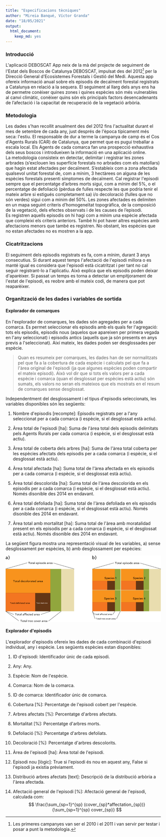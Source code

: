```yaml
---
title: "Especificacions tècniques"
author: "Mireia Banqué, Víctor Granda"
date: "18/05/2021"
output: 
  html_document: 
    keep_md: yes
---
```




### Introducció

L'aplicació DEBOSCAT App neix de la mà del projecte de seguiment de l'Estat dels Boscos de Catalunya DEBOSCAT,
impulsat des del 2012[^1] per la Direcció General d'Ecosistemes Forestals i Gestió del Medi. Aquesta app ofereix
informació anual sobre els episodis de decaïment forestal registrats a Catalunya en relació a la sequera. El
seguiment al llarg dels anys ens ha de permetre conèixer quines zones i quines espècies són més vulnerables al
canvi climàtic,  conèixer quins són els principals factors desencadenants de l’afectació i la capacitat de
recuperació de la vegetació arbòria.

### Metodologia

Les dades s'han recollit anualment des del 2012 fins l'actualitat durant el mes de setembre de cada any, just
després de l'època típicament més seca: l'estiu. El responsable de dur a terme la campanya de camp és el Cos
d'Agents Rurals (CAR) de Catalunya, que permet que es pugui treballar a escala local. Els Agents de cada comarca
fan una prospecció exhaustiva dels seus boscos i introdueixen la informació en una aplicació online.  
La metodologia consisteix en detectar, delimitar i registrar les zones arbrades (s’exclouen les superfície
forestals no arbrades com els matollars) que hagin estat afectades per decaïment.  S’estableix com a zona
afectada qualsevol unitat forestal de, com a mínim, 3 hectàrees on alguna de les espècies forestals presenti
símptomes de decaïment. Cal registrar l'episodi sempre que el percentatge d’arbres morts sigui, com a mínim
del 5%, o el percentatge de defoliació (pèrdua de fulles respecte les que podria tenir el mateix arbre si
estigués completament sa) i/o decoloració (fulles que no són verdes) sigui com a mínim del 50%. Les zones
afectades es delimiten en un mapa seguint criteris d’homogeneïtat topogràfica, de la composició de la vegetació,
dels efectes observats i de les causes de l’episodi.  
Es registren aquells episodis on hi hagi com a mínim una espècie afectada que compleixi els criteris anteriors.
També hi pot haver altres espècies amb afectacions menors que també es registren. No obstant, les espècies que
no estan afectades no es mostren a la app.

### Cicatritzacions

El seguiment dels episodis registrats es fa, com a mínim, durant 3 anys consecutius. Si durant aquest temps
l'afectació de l'episodi millora o es manté igual es considera que l'episodi està cicatritzat i per tant no
cal seguir registrant-lo a l'aplicatiu. Això explica que els episodis poden deixar d'aparèixer. Si passat un
temps es torna a detectar un empitjorament de l'estat de l'episodi, es reobre amb el mateix codi, de manera
que pot reaparèixer.

### Organització de les dades i variables de sortida

#### Explorador de comarques

En l'explorador de comarques, les dades són agregades per a cada comarca. Es permet seleccionar els episodis
amb els quals fer l'agregació: tots els episodis, episodis nous (aquelos que apareixen per primera vegada
en l'any seleccionat) i episodis antics (aquells que ja són presents en anys previs a l'seleccionat).
Així mateix, les dades poden ser desglossades per espècie.

  > Quan es resumeix per comarques, les dades han de ser normalitzats pel que fa a la cobertura de cada
   espècie i calculats pel que fa a l'àrea original de l'episodi (ja que algunes espècies poden
   compartir el mateix episodi). Això vol dir que si tots els valors per a cada espècie i comarca
   (quan el desglossat per espècies està actiu) són sumats, els valors no seran els mateixos que els
   mostrats en el resum de comarques sense desglossat.

Independentment del desglossament i el tipus d'episodis seleccionats, les variables disponibles són les
següents:

1. Nombre d'episodis [recompte]: Episodis registrats per a l'any seleccionat per a cada comarca (i espècie,
  si el desglossat està actiu).

1. Àrea total de l'episodi [ha]: Suma de l'àrea total dels episodis delimitats pels Agents Rurals per
  cada comarca (i espècie, si el desglossat està actiu).
  
1. Àrea total de coberta dels arbres [ha]: Suma de l'àrea total coberta per les espècies afectats dels
  episodis per a cada comarca (i espècie, si el desglossat està actiu).
  
1. Àrea total afectada [ha]: Suma total de l'àrea afectada en els episodis per a cada comarca (i espècie, si el
  desglossat està actiu).

1. Àrea total descolorida [ha]: Suma total de l'àrea descolorida en els episodis per a cada comarca (i espècie,
  si el desglossat està actiu). Només disonible des 2014 en endavant.
  
1. Àrea total defoliada [ha]: Suma total de l'àrea defoliada en els episodis per a cada comarca (i espècie,
  si el desglossat està actiu). Només disonible des 2014 en endavant.
  
1. Àrea total amb mortalitat [ha]: Suma total de l'àrea amb moratalidad present en els episodis per a cada
  comarca (i espècie, si el desglossat està actiu). Només disonible des 2014 en endavant.

La següent figura mostra una representació visual de les variables, a) sense desglossament per espècies, b) amb
desglossament per espècies:


<img src="images/tech_specs_figure_1.png" width="829" style="display: block; margin: auto;" />

#### Explorador d'episodis

L'explorador d'episodis ofereix les dades de cada combinació d'episodi individual, any i espècie. Les
següents espècies estan disponibles:

1. ID d'episodi: Identificador únic de cada episodi.

1. Any: Any.

1. Espècie: Nom de l'espècie.

1. Comarca: Nom de la comarca.

1. ID de comarca: Identificador únic de comarca.

1. Cobertura [%]: Percentatge de l'episodi cobert per l'espècie.

1. Arbres afectats [%]: Percentatge d'arbres afectats.

1. Mortalitat [%]: Percentatge d'arbres morts.

1. Defoliació [%]: Percentatge d'arbres defoliats.

1. Decoloració [%]: Percentatge d'arbres descolorits.

1. Àrea de l'episodi [ha]: Àrea total de l'episodi.

1. Episodi nou [lògic]: True si l'episodi és nou en aquest any, False si l'episodi ja existia prèviament.

1. Distribució arbres afectats [text]: Descripció de la distribució arbòria a l'àrea afectada.

1. Afectació general de l'episodi [%]: Afectació general de l'episodi, calculada com:
  $$
  \frac{\sum_{sp=1}^{sp} (cover_{sp}*affectation_{sp})}{\sum_{sp=1}^{sp} cover_{sp}}
  $$





[^1]: Les primeres campanyes van ser el 2010 i el 2011 i van servir per testar i posar a punt la metodologia.
